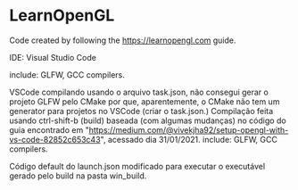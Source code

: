 # LearnOpenGL
Code created by following the https://learnopengl.com guide. 

IDE: Visual Studio Code

include: GLFW, GCC compilers.

VSCode compilando usando o arquivo task.json, não consegui gerar o projeto GLFW pelo CMake por que, aparentemente, o CMake não tem um generator para projetos no VSCode (criar o task.json.) Compilação feita usando ctrl-shift-b (build) baseada (com algumas mudanças) no código do guia encontrado em  "https://medium.com/@vivekjha92/setup-opengl-with-vs-code-82852c653c43", acessado dia 31/01/2021. include: GLFW, GCC compilers.

Código default do launch.json modificado para executar o executável gerado pelo build na pasta win_build.
